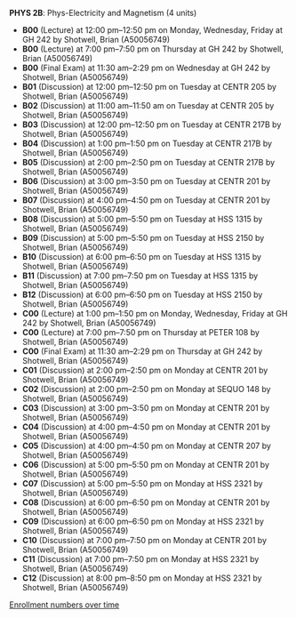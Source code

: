 **PHYS 2B**: Phys-Electricity and Magnetism (4 units)

- **B00** (Lecture) at 12:00 pm–12:50 pm on Monday, Wednesday, Friday at GH 242 by Shotwell, Brian (A50056749)
- **B00** (Lecture) at 7:00 pm–7:50 pm on Thursday at GH 242 by Shotwell, Brian (A50056749)
- **B00** (Final Exam) at 11:30 am–2:29 pm on Wednesday at GH 242 by Shotwell, Brian (A50056749)
- **B01** (Discussion) at 12:00 pm–12:50 pm on Tuesday at CENTR 205 by Shotwell, Brian (A50056749)
- **B02** (Discussion) at 11:00 am–11:50 am on Tuesday at CENTR 205 by Shotwell, Brian (A50056749)
- **B03** (Discussion) at 12:00 pm–12:50 pm on Tuesday at CENTR 217B by Shotwell, Brian (A50056749)
- **B04** (Discussion) at 1:00 pm–1:50 pm on Tuesday at CENTR 217B by Shotwell, Brian (A50056749)
- **B05** (Discussion) at 2:00 pm–2:50 pm on Tuesday at CENTR 217B by Shotwell, Brian (A50056749)
- **B06** (Discussion) at 3:00 pm–3:50 pm on Tuesday at CENTR 201 by Shotwell, Brian (A50056749)
- **B07** (Discussion) at 4:00 pm–4:50 pm on Tuesday at CENTR 201 by Shotwell, Brian (A50056749)
- **B08** (Discussion) at 5:00 pm–5:50 pm on Tuesday at HSS 1315 by Shotwell, Brian (A50056749)
- **B09** (Discussion) at 5:00 pm–5:50 pm on Tuesday at HSS 2150 by Shotwell, Brian (A50056749)
- **B10** (Discussion) at 6:00 pm–6:50 pm on Tuesday at HSS 1315 by Shotwell, Brian (A50056749)
- **B11** (Discussion) at 7:00 pm–7:50 pm on Tuesday at HSS 1315 by Shotwell, Brian (A50056749)
- **B12** (Discussion) at 6:00 pm–6:50 pm on Tuesday at HSS 2150 by Shotwell, Brian (A50056749)
- **C00** (Lecture) at 1:00 pm–1:50 pm on Monday, Wednesday, Friday at GH 242 by Shotwell, Brian (A50056749)
- **C00** (Lecture) at 7:00 pm–7:50 pm on Thursday at PETER 108 by Shotwell, Brian (A50056749)
- **C00** (Final Exam) at 11:30 am–2:29 pm on Thursday at GH 242 by Shotwell, Brian (A50056749)
- **C01** (Discussion) at 2:00 pm–2:50 pm on Monday at CENTR 201 by Shotwell, Brian (A50056749)
- **C02** (Discussion) at 2:00 pm–2:50 pm on Monday at SEQUO 148 by Shotwell, Brian (A50056749)
- **C03** (Discussion) at 3:00 pm–3:50 pm on Monday at CENTR 201 by Shotwell, Brian (A50056749)
- **C04** (Discussion) at 4:00 pm–4:50 pm on Monday at CENTR 201 by Shotwell, Brian (A50056749)
- **C05** (Discussion) at 4:00 pm–4:50 pm on Monday at CENTR 207 by Shotwell, Brian (A50056749)
- **C06** (Discussion) at 5:00 pm–5:50 pm on Monday at CENTR 201 by Shotwell, Brian (A50056749)
- **C07** (Discussion) at 5:00 pm–5:50 pm on Monday at HSS 2321 by Shotwell, Brian (A50056749)
- **C08** (Discussion) at 6:00 pm–6:50 pm on Monday at CENTR 201 by Shotwell, Brian (A50056749)
- **C09** (Discussion) at 6:00 pm–6:50 pm on Monday at HSS 2321 by Shotwell, Brian (A50056749)
- **C10** (Discussion) at 7:00 pm–7:50 pm on Monday at CENTR 201 by Shotwell, Brian (A50056749)
- **C11** (Discussion) at 7:00 pm–7:50 pm on Monday at HSS 2321 by Shotwell, Brian (A50056749)
- **C12** (Discussion) at 8:00 pm–8:50 pm on Monday at HSS 2321 by Shotwell, Brian (A50056749)

[Enrollment numbers over time](./PHYS2B.tsv)
